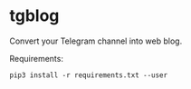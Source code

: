 # tgblog

Convert your Telegram channel into web blog.


Requirements:

```
pip3 install -r requirements.txt --user
```